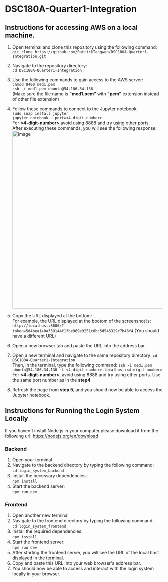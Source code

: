# DSC180A-Quarter1-Integration

## Instructions for accessing AWS on a local machine.

1. Open terminal and clone this repository using the following command: <br>
```git clone https://github.com/PatrickTangwen/DSC180A-Quarter1-Integration.git```

3. Navigate to the repository directory: <br>
```cd DSC180A-Quarter1-Integration```<br>

4. Use the following commands to gain access to the AWS server:<br>
``` chmod 0400 med1.pem ``` <br>
``` ssh -i med1.pem ubuntu@54.186.34.136 ``` <br>
(Make sure the file name is **"med1.pem"** with **"pem"** extension instead of other file extension)<br>

5. Follow these commands to connect to the Jupyter notebook:<br>
``` sudo snap install jupyter ``` <br>
``` jupyter notebook --port=<4-digit-number> ```<br>
For **<4-digit-number>**,avoid using 8888 and try using other ports.<br>
After executing these commands, you will see the following response:<br>
<img width="569" alt="image" src="https://github.com/PatrickTangwen/DSC180A-Quarter1-Integration/assets/102566928/8db3a9a6-40c0-4891-abe2-2139c7da5b14"> <br>

6. Copy the URL displayed at the bottom:<br>
For example, the URL displayed at the bootom of the screenshot is:<br>
```http://localhost:8886/?token=5d4bea140a359144f1fbe969e9251c8bc5d546329c7b46f4```
(You should have a different URL)

7. Open a new browser tab and paste the  URL into the address bar.<br>

8. Open a new terminal and navigate to the same repository directory:
   ```cd DSC180A-Quarter1-Integration```<br>
   Then, in the terminal, type the following command:
   ``` ssh -i med1.pem ubuntu@54.186.34.136 -L <4-digit-number>:localhost:<4-digit-number> ```<br>
   For **<4-digit-number>**, avoid using 8888 and try using other ports. Use the same port number as in the **step4**
   
9. Refresh the page from **step 5**, and you should now be able to access the Jupyter notebook.

## Instructions for Running the Login System Locally
If you haven't install Node.js in your computer,please download it from the following url: https://nodejs.org/en/download

### Backend
1. Open your terminal<br> 
2. Navigate to the backend directory by typing the following command:<br>
```cd login_system_backend```
3. Install the necessary dependencies:<br>
```npm install```
4. Start the backend server:<br>
```npm run dev```


### Frontend
1. Open another new terminal<br>
2. Navigate to the frontend directory by typing the following command: <br>
```cd login_system_frontend```
3. Install the required dependencies: <br>
```npm install```
4. Start the frontend server:<br>
```npm run dev```<br>
5. After starting the frontend server, you will see the URL of the local host displayed in the terminal.<br>
6. Copy and paste this URL into your web browser's address bar.<br>
7. You should now be able to access and interact with the login system locally in your browser.



